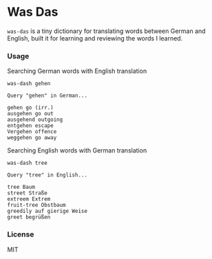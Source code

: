 # Was Das

`was-das` is a tiny dictionary for translating words between German and English, built it for learning and reviewing the words I learned.

### Usage

Searching German words with English translation

```
was-dash gehen

Query "gehen" in German...

gehen go (irr.)
ausgehen go out
ausgehend outgoing
entgehen escape
Vergehen offence
weggehen go away
```

Searching English words with German translation

```
was-dash tree

Query "tree" in English...

tree Baum
street Straße
extreem Extrem
fruit-tree Obstbaum
greedily auf gierige Weise
greet begrüßen
```

### License

MIT